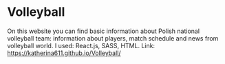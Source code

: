 # Volleyball
On this website you can find basic information about Polish national volleyball team: information about players, match schedule and news from volleyball world. 
I used: React.js, SASS, HTML.
Link: https://katherina611.github.io/Volleyball/
